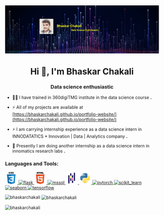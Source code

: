 ![logi](https://github.com/bhaskarchakali/bhaskarchakali/blob/main/read%20me%20profile.jpg)
<h1 align="center">Hi 👋, I'm Bhaskar Chakali</h1>
<h3 align="center">Data science enthusiastic</h3>


- 👨‍💻 I have trained in 360digiTMG institute in the data science course **.**

- ⚡ All of my projects are available at [https://bhaskarchakali.github.io/portfolio-website/](https://bhaskarchakali.github.io/portfolio-website/)

- ⚡ I am carrying internship experience as a data science intern in INNODATATICS * Innovation | Data | Analytics company **.**

- 🔭 Presently I am doing another internship as a data science intern in innomatics research labs **.**



<h3 align="left">Languages and Tools:</h3>
<p align="left"> <a href="https://www.w3schools.com/css/" target="_blank" rel="noreferrer"> <img src="https://raw.githubusercontent.com/devicons/devicon/master/icons/css3/css3-original-wordmark.svg" alt="css3" width="40" height="40"/> </a> <a href="https://flask.palletsprojects.com/" target="_blank" rel="noreferrer"> <img src="https://www.vectorlogo.zone/logos/pocoo_flask/pocoo_flask-icon.svg" alt="flask" width="40" height="40"/> </a> <a href="https://www.w3.org/html/" target="_blank" rel="noreferrer"> <img src="https://raw.githubusercontent.com/devicons/devicon/master/icons/html5/html5-original-wordmark.svg" alt="html5" width="40" height="40"/> </a> <a href="https://www.microsoft.com/en-us/sql-server" target="_blank" rel="noreferrer"> <img src="https://www.svgrepo.com/show/303229/microsoft-sql-server-logo.svg" alt="mssql" width="40" height="40"/> </a> <a href="https://pandas.pydata.org/" target="_blank" rel="noreferrer"> <img src="https://raw.githubusercontent.com/devicons/devicon/2ae2a900d2f041da66e950e4d48052658d850630/icons/pandas/pandas-original.svg" alt="pandas" width="40" height="40"/> </a> <a href="https://www.python.org" target="_blank" rel="noreferrer"> <img src="https://raw.githubusercontent.com/devicons/devicon/master/icons/python/python-original.svg" alt="python" width="40" height="40"/> </a> <a href="https://pytorch.org/" target="_blank" rel="noreferrer"> <img src="https://www.vectorlogo.zone/logos/pytorch/pytorch-icon.svg" alt="pytorch" width="40" height="40"/> </a> <a href="https://scikit-learn.org/" target="_blank" rel="noreferrer"> <img src="https://upload.wikimedia.org/wikipedia/commons/0/05/Scikit_learn_logo_small.svg" alt="scikit_learn" width="40" height="40"/> </a> <a href="https://seaborn.pydata.org/" target="_blank" rel="noreferrer"> <img src="https://seaborn.pydata.org/_images/logo-mark-lightbg.svg" alt="seaborn" width="40" height="40"/> </a> <a href="https://www.tensorflow.org" target="_blank" rel="noreferrer"> <img src="https://www.vectorlogo.zone/logos/tensorflow/tensorflow-icon.svg" alt="tensorflow" width="40" height="40"/> </a> </p>

<p><img align="left" src="https://github-readme-stats.vercel.app/api/top-langs?username=bhaskarchakali&show_icons=true&locale=en&layout=compact" alt="bhaskarchakali" /></p>

<p>&nbsp;<img align="center" src="https://github-readme-stats.vercel.app/api?username=bhaskarchakali&show_icons=true&locale=en" alt="bhaskarchakali" /></p>

<p><img align="center" src="https://github-readme-streak-stats.herokuapp.com/?user=bhaskarchakali&" alt="bhaskarchakali" /></p>
